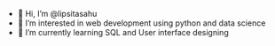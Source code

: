 - 👋 Hi, I’m @lipsitasahu
- 👀 I’m interested in web development using python and data science
- 🌱 I’m currently learning SQL and User interface designing 
<!---
lipsitasahu/lipsitasahu is a ✨ special ✨ repository because its `README.md` (this file) appears on your GitHub profile.
You can click the Preview link to take a look at your changes.
--->
